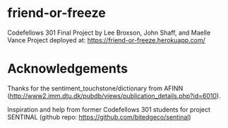 # friend-or-freeze
Codefellows 301 Final Project
by Lee Broxson, John Shaff, and Maelle Vance
Project deployed at: https://friend-or-freeze.herokuapp.com/

# Acknowledgements
Thanks for the sentiment_touchstone/dictionary from AFINN (http://www2.imm.dtu.dk/pubdb/views/publication_details.php?id=6010).

Inspiration and help from former Codefellows 301 students for project SENTINAL (github repo: https://github.com/bitedgeco/sentinal)

